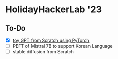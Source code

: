 # HolidayHackerLab '23

## To-Do

- [X] [toy GPT from Scratch using PyTorch](./toyGPT/README.md)
- [ ] PEFT of Mistral 7B to support Korean Language
- [ ] stable diffusion from Scratch
